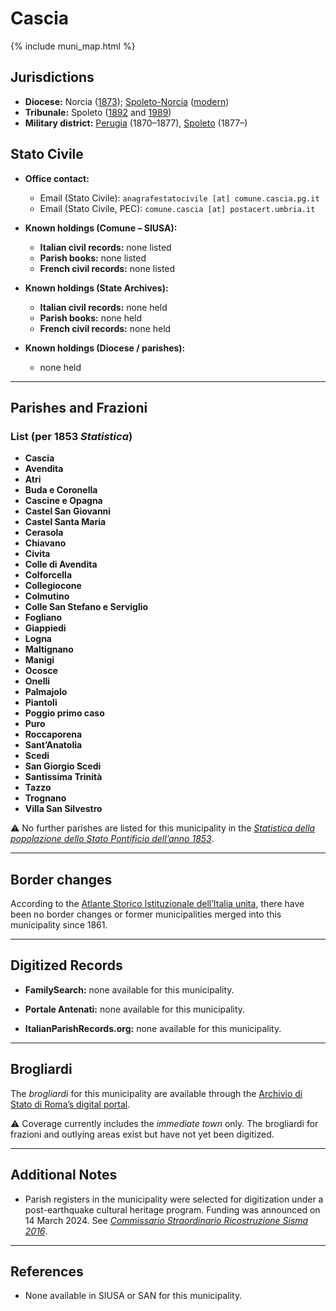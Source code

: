 # Cascia

{% include muni_map.html %}

## Jurisdictions

* **Diocese:** Norcia ([1873](https://www.google.it/books/edition/Il_libro_de_comuni_del_Regno_d_Italia_co/WF9mfeJJcDEC?gbpv=1)); [Spoleto-Norcia](../dio/spoleto.md) ([modern](https://www.chiesacattolica.it/annuario-cei/ricerca-parrocchie/))
* **Tribunale:** Spoleto ([1892](https://www.google.it/books/edition/Bollettino_ufficiale_del_Ministero_di_gr/kRXd4t5fK-0C?hl=en&gbpv=1&pg=PA457&printsec=frontcover) and [1989](https://www.google.it/books/edition/Gazzetta_ufficiale_della_Repubblica_ital/-Z6nogg-qMQC?hl=en&gbpv=1&pg=RA8-PA38&printsec=frontcover))
* **Military district:** [Perugia](../mil/perugia.md) (1870–1877), [Spoleto](../mil/spoleto.md) (1877–)

## Stato Civile

* **Office contact:**

  * Email (Stato Civile): `anagrafestatocivile [at] comune.cascia.pg.it`
  * Email (Stato Civile, PEC): `comune.cascia [at] postacert.umbria.it`

* **Known holdings (Comune – SIUSA):**

  * **Italian civil records:** none listed
  * **Parish books:** none listed
  * **French civil records:** none listed

* **Known holdings (State Archives):**

  * **Italian civil records:** none held
  * **Parish books:** none held
  * **French civil records:** none held

* **Known holdings (Diocese / parishes):**

  * none held

---

## Parishes and Frazioni

### List (per 1853 *Statistica*)

* **Cascia**
* **Avendita**
* **Atri**
* **Buda e Coronella**
* **Cascine e Opagna**
* **Castel San Giovanni**
* **Castel Santa Maria**
* **Cerasola**
* **Chiavano**
* **Civita**
* **Colle di Avendita**
* **Colforcella**
* **Collegiocone**
* **Colmutino**
* **Colle San Stefano e Serviglio**
* **Fogliano**
* **Giappiedi**
* **Logna**
* **Maltignano**
* **Manigi**
* **Ocosce**
* **Onelli**
* **Palmajolo**
* **Piantoli**
* **Poggio primo caso**
* **Puro**
* **Roccaporena**
* **Sant’Anatolia**
* **Scedi**
* **San Giorgio Scedi**
* **Santissima Trinità**
* **Tazzo**
* **Trognano**
* **Villa San Silvestro**

⚠️ No further parishes are listed for this municipality in the *[Statistica della popolazione dello Stato Pontificio dell’anno 1853](https://www.google.it/books/edition/Statistics_della_popolazione_dello_Stato/v6dCAQAAMAAJ)*.

---

## Border changes

According to the [Atlante Storico Istituzionale dell’Italia unita](http://dati.san.beniculturali.it/asi/local/), there have been no border changes or former municipalities merged into this municipality since 1861.

---

## Digitized Records

* **FamilySearch:** none available for this municipality.

* **Portale Antenati:** none available for this municipality.

* **ItalianParishRecords.org:** none available for this municipality.

---

## Brogliardi

The *brogliardi* for this municipality are available through the [Archivio di Stato di Roma’s digital portal](https://imagoarchiviodistatoroma.cultura.gov.it/Gregoriano/s_brogliardi.php?Provincia=Spoleto&Denominazione=Cascia).

⚠️ Coverage currently includes the *immediate town* only. The brogliardi for frazioni and outlying areas exist but have not yet been digitized.

---

## Additional Notes

* Parish registers in the municipality were selected for digitization under a post-earthquake cultural heritage program. Funding was announced on 14 March 2024. See *[Commissario Straordinario Ricostruzione Sisma 2016](https://sisma2016.gov.it/2024/03/13/sisma-2016-per-conservazione-beni-culturali-finanziati-12-interventi-con-36-milioni/)*.

---

## References

* None available in SIUSA or SAN for this municipality.
